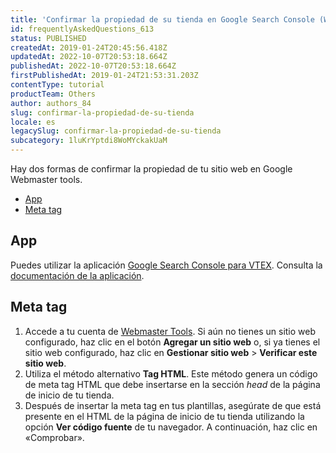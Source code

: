 ```yaml
---
title: 'Confirmar la propiedad de su tienda en Google Search Console (Webmaster Tools)'
id: frequentlyAskedQuestions_613
status: PUBLISHED
createdAt: 2019-01-24T20:45:56.418Z
updatedAt: 2022-10-07T20:53:18.664Z
publishedAt: 2022-10-07T20:53:18.664Z
firstPublishedAt: 2019-01-24T21:53:31.203Z
contentType: tutorial
productTeam: Others
author: authors_84
slug: confirmar-la-propiedad-de-su-tienda
locale: es
legacySlug: confirmar-la-propiedad-de-su-tienda
subcategory: 1luKrYptdi8WoMYckakUaM
---
```


Hay dos formas de confirmar la propiedad de tu sitio web en Google Webmaster tools.

- [App](#app)
- [Meta tag](#mata-tag)

## App

Puedes utilizar la aplicación [Google Search Console para VTEX](https://apps.vtex.com/vtex-google-search-console/p). Consulta la [documentación de la aplicación](https://developers.vtex.com/vtex-developer-docs/docs/vtex-google-search-console).

## Meta tag

1. Accede a tu cuenta de [Webmaster Tools](https://www.google.com/webmasters/). Si aún no tienes un sitio web configurado, haz clic en el botón **Agregar un sitio web** o, si ya tienes el sitio web configurado, haz clic en **Gestionar sitio web** > **Verificar este sitio web**.
2. Utiliza el método alternativo **Tag HTML**. Este método genera un código de meta tag HTML que debe insertarse en la sección _head_ de la página de inicio de tu tienda.
3. Después de insertar la meta tag en tus plantillas, asegúrate de que está presente en el HTML de la página de inicio de tu tienda utilizando la opción **Ver código fuente** de tu navegador. A continuación, haz clic en «Comprobar».
